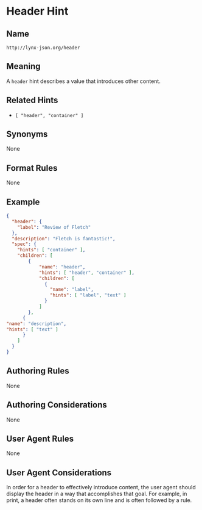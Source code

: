 # Header Hint

## Name

`http://lynx-json.org/header`

## Meaning

A `header` hint describes a value that introduces other content.

## Related Hints

- `[ "header", "container" ]`

## Synonyms

None

## Format Rules

None

## Example

```json
{
  "header": {
    "label": "Review of Fletch"
  },
  "description": "Fletch is fantastic!",
  "spec": {
    "hints": [ "container" ],
    "children": [
        {
            "name": "header",
            "hints": [ "header", "container" ],
            "children": [
              {
                "name": "label",
                "hints": [ "label", "text" ]
              }
            ]
        },
      {
"name": "description",
"hints": [ "text" ]
      }
    ]
  }
}

```

## Authoring Rules

None

## Authoring Considerations

None

## User Agent Rules

None

## User Agent Considerations

In order for a header to effectively introduce content, the user agent should display the header in a way that accomplishes that goal. For example, in print, a header often stands on its own line and is often followed by a rule.
